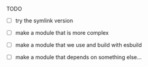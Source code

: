 TODO

* [ ] try the symlink version
* [ ] make a module that is more complex
* [ ] make a module that we use and build with esbuild
* [ ] make a module that depends on something else...

